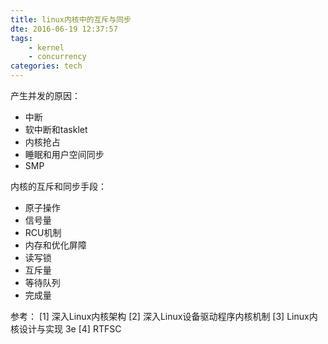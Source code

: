 ```yaml
---
title: linux内核中的互斥与同步
dte: 2016-06-19 12:37:57
tags:
	- kernel
	- concurrency
categories: tech
---
```


产生并发的原因：
* 中断
* 软中断和tasklet
* 内核抢占
* 睡眠和用户空间同步
* SMP

内核的互斥和同步手段：
* 原子操作
* 信号量
* RCU机制
* 内存和优化屏障
* 读写锁
* 互斥量
* 等待队列
* 完成量


参考：
[1] 深入Linux内核架构
[2] 深入Linux设备驱动程序内核机制
[3] Linux内核设计与实现 3e
[4] RTFSC
